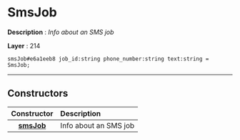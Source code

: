 # SmsJob

**Description** : *Info about an SMS job*

**Layer** : 214

```tl
smsJob#e6a1eeb8 job_id:string phone_number:string text:string = SmsJob;
```

---

## Constructors

| Constructor | Description |
| :---: | :--- |
| [**smsJob**](constructor/smsJob) | Info about an SMS job |